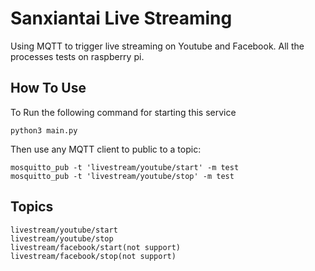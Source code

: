 
Sanxiantai Live Streaming
===========================

Using MQTT to trigger live streaming on Youtube and Facebook.
All the processes tests on raspberry pi.

## How To Use

To Run the following command for starting this service

    python3 main.py

Then use any MQTT client to public to a topic:

    mosquitto_pub -t 'livestream/youtube/start' -m test
    mosquitto_pub -t 'livestream/youtube/stop' -m test

## Topics

    livestream/youtube/start
    livestream/youtube/stop
    livestream/facebook/start(not support)
    livestream/facebook/stop(not support)
